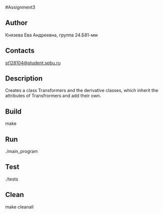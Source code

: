 #Assignment3

## Author
Князева Ева Андреевна, группа 24.Б81-мм

## Contacts
st128104@student.spbu.ru

## Description
Creates a class Transformers and the derivative classes, which inherit the attributes of Transfrormers and add their own.

## Build
make

## Run
./main_program

## Test
./tests

## Clean
make cleanall


